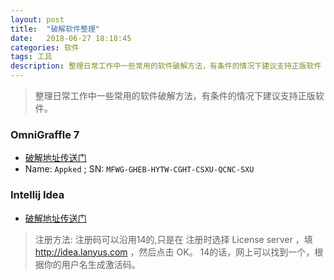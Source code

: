 ```yaml
---
layout: post
title:  "破解软件整理"
date:   2018-06-27 18:18:45
categories: 软件
tags: 工具
description: 整理日常工作中一些常用的软件破解方法，有条件的情况下建议支持正版软件
---
```


> 整理日常工作中一些常用的软件破解方法，有条件的情况下建议支持正版软件。

### OmniGraffle 7
* [破解地址传送门](http://www.sdifen.com/omnigrafflepro702.html)
* Name: `Appked` ; SN: `MFWG-GHEB-HYTW-CGHT-CSXU-QCNC-SXU`


### Intellij Idea
* [破解地址传送门](http://idea.lanyus.com/)
> 注册方法:   注册码可以沿用14的,只是在 注册时选择 License server ，填 http://idea.lanyus.com ，然后点击 OK。 14的话，网上可以找到一个，根据你的用户名生成激活码。
